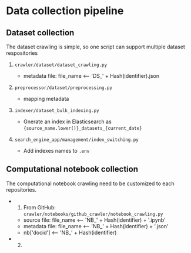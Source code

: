# Data collection pipeline
## Dataset collection
The dataset crawling is simple, so one script can support multiple dataset respositories
1. `crawler/dataset/dataset_crawling.py`
    - metadata file: file_name <-- 'DS_' + Hash(identifier).json

2. `preprocessor/dataset/preprocessing.py`
    - mapping metadata

3. `indexer/dataset_bulk_indexing.py`
    - Gnerate an index in Elasticsearch as `{source_name.lower()}_datasets_{current_date}`

4. `search_engine_app/management/index_switching.py`
    - Add indexes names to `.env` 

## Computational notebook collection
The computational notebook crawling need to be customized to each repositories. 
+ 1. From GitHub: `crawler/notebooks/github_crawler/notebook_crawling.py`
    - source file: file_name <-- 'NB_' + Hash(identifier) + '.ipynb'
    - metadata file: file_name <-- 'NB_' + Hash(identifier) + '.json'
    - nb['docid'] <-- 'NB_' + Hash(identifier)

+ 2. 
